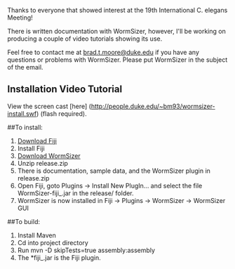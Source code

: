 
Thanks to everyone that showed interest at the 19th International C. elegans Meeting!

There is written documentation with WormSizer, however, I'll be working on producing a
couple of video tutorials showing its use.

Feel free to contact me at [brad.t.moore@duke.edu](mailto:brad.t.moore@duke.edu)
if you have any questions or problems with WormSizer.  Please put WormSizer in the
subject of the email.

## Installation Video Tutorial
View the screen cast [here] (http://people.duke.edu/~bm93/wormsizer-install.swf) (flash required).


##To install:
1.  [Download Fiji](http://fiji.sc/Downloads)
2.  Install Fiji
3.  [Download WormSizer](release.zip)
4.  Unzip release.zip
5.  There is documentation, sample data, and the WormSizer plugin in release.zip
6.  Open Fiji, goto Plugins -> Install New PlugIn... and select the file 
    WormSizer-fiji_.jar in the release/ folder.
7.  WormSizer is now installed in Fiji -> Plugins -> WormSizer -> WormSizer GUI


##To build:
1.  Install Maven
2.  Cd into project directory
3.  Run mvn -D skipTests=true assembly:assembly
4.  The *fiji_.jar is the Fiji plugin.

